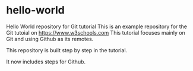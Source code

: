 # hello-world
Hello World repository for Git tutorial
This is an example repository for the Git tutoial on https://www.w3schools.com
This tutorial focuses mainly on Git and using Github as its remotes.

This repository is built step by step in the tutorial.

It now includes steps for Github.
